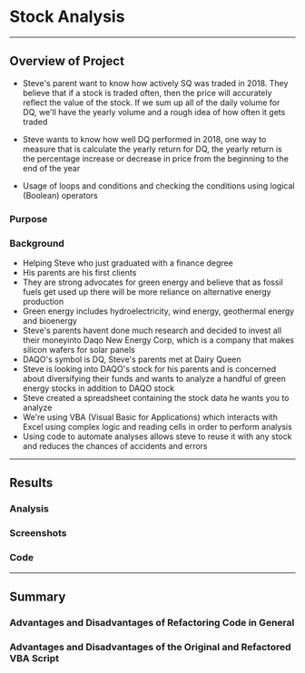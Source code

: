 # Stock Analysis

---

## Overview of Project

* Steve's parent want to know how actively SQ was traded in 2018. They believe that if a stock is traded often, then the price will accurately reflect the value of the stock. If we sum up all of the daily volume for DQ, we'll have the yearly volume and a rough idea of how often it gets traded

* Steve wants to know how well DQ performed in 2018, one way to measure that is calculate the yearly return for DQ, the yearly return is the percentage increase or decrease in price from the beginning to the end of the year

* Usage of loops and conditions and checking the conditions using logical (Boolean) operators 

### Purpose

### Background
* Helping Steve who just graduated with a finance degree
* His parents are his first clients
* They are strong advocates for green energy and believe that as fossil fuels get used up there will be more reliance on alternative energy production
* Green energy includes hydroelectricity, wind energy, geothermal energy and bioenergy
* Steve's parents havent done much research and decided to invest all their moneyinto Daqo New Energy Corp, which is a company that makes silicon wafers for solar panels
* DAQO's symbol is DQ, Steve's parents met at Dairy Queen
* Steve is looking into DAQO's stock for his parents and is concerned about diversifying their funds and wants to analyze a handful of green energy stocks in addition to DAQO stock
* Steve created a spreadsheet containing the stock data he wants you to analyze
* We're using VBA (Visual Basic for Applications) which interacts with Excel using complex logic and reading cells in order to perform analysis
* Using code to automate analyses allows steve to reuse it with any stock and reduces the chances of accidents and errors

---

## Results

### Analysis 

### Screenshots

### Code

---

## Summary

### Advantages and Disadvantages of Refactoring Code in General

### Advantages and Disadvantages of the Original and Refactored VBA Script

